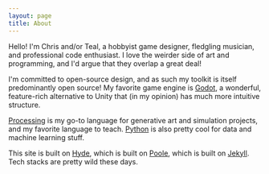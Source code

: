 ```yaml
---
layout: page
title: About
---
```


Hello! I'm Chris and/or Teal, a hobbyist game designer, fledgling musician, and professional code enthusiast. I love the weirder side of art and programming, and I'd argue that they overlap a great deal!

I'm committed to open-source design, and as such my toolkit is itself predominantly open source! My favorite game engine is [Godot](https://godotengine.org/), a wonderful, feature-rich alternative to Unity that (in my opinion) has much more intuitive structure.

[Processing](https://processing.org/) is my go-to language for generative art and simulation projects, and my favorite language to teach. [Python](https://www.python.org/) is also pretty cool for data and machine learning stuff.

This site is built on [Hyde](https://hyde.getpoole.com/), which is built on [Poole](https://getpoole.com/), which is built on [Jekyll](https://jekyllrb.com/). Tech stacks are pretty wild these days.